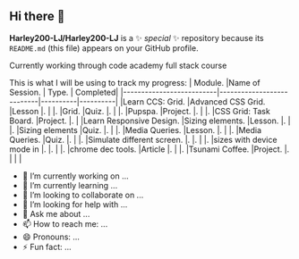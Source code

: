 ## Hi there 👋


**Harley200-LJ/Harley200-LJ** is a ✨ _special_ ✨ repository because its `README.md` (this file) appears on your GitHub profile.

Currently working through code academy full stack course

This is what I will be using to track my progress:
| Module.                  |Name of Session.           | Type.    | Completed|
|--------------------------|---------------------------|----------|----------|
|Learn CCS: Grid.          |Advanced CSS Grid.         |Lesson    |.         |
|.                         |Grid.                      |Quiz.     |.         |
|.                         |Pupspa.                    |Project.  |.         |
|.                         |CSS Grid: Task Board.      |Project.  |.         |
|Learn Responsive Design.  |Sizing elements.           |Lesson.   |.         |
|.                         |Sizing elements            |Quiz.     |.         |
|.                         |Media Queries.             |Lesson.   |.         |
|.                         |Media Queries.             |Quiz.     |.         |
|.                         |Simulate different screen. |.         |.         |
|.                         |sizes with device mode in  |.         |.         |
|.                         |chrome dec tools.          |Article   |.         |
|.                         |Tsunami Coffee.            |Project.  |.         |
|                        |

- 🔭 I’m currently working on ...
- 🌱 I’m currently learning ...
- 👯 I’m looking to collaborate on ...
- 🤔 I’m looking for help with ...
- 💬 Ask me about ...
- 📫 How to reach me: ...
- 😄 Pronouns: ...
- ⚡ Fun fact: ...
